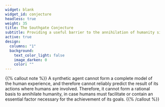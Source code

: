 ```yaml
---
widget: blank
widget_id: conjecture
headless: true
weight: 35
title: The Southgate Conjecture
subtitle: Providing a useful barrier to the annihilation of humanity since 2021
active: true
design:
  columns: "1"
  background:
    text_color_light: false
    image_darken: 0
    color: ""
---
```

{{% callout note %}}
A synthetic agent cannot form a complete model of the human experience, and therefore cannot reliably predict the result of its actions where humans are involved. Therefore, it cannot form a rational basis to annihilate humanity, in case humans must facilitate or contain an essential factor necessary for the achievement of its goals.
{{% /callout %}}
